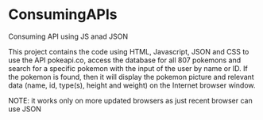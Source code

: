 # ConsumingAPIs
Consuming API using JS anad JSON

This project contains the code using HTML, Javascript, JSON and CSS to use the API pokeapi.co, access the database for all 807 pokemons and search for a specific pokemon with the input of the user by name or ID. 
If the pokemon is found, then it will display the pokemon picture and relevant data (name, id, type(s), height and weight) on the Internet browser window.

NOTE: it works only on more updated browsers as just recent browser can use JSON
